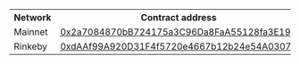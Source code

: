 [comment]: <> (This is an auto-generated table with CNS smart-contract addresses. See README for more info.)
<table>
    <th>Network</th>
    <th>Contract address</th>
    <tr>
        <td>Mainnet</td>
        <td><a href="https://etherscan.io/address/0x2a7084870bB724175a3C96Da8FaA55128fa3E19D">0x2a7084870bB724175a3C96Da8FaA55128fa3E19D</a></td>
    </tr>
    <tr>
        <td>Rinkeby</td>
        <td><a href="https://rinkeby.etherscan.io/address/0xdAAf99A920D31F4f5720e4667b12b24e54A03070">0xdAAf99A920D31F4f5720e4667b12b24e54A03070</a></td>
    </tr>
</table>
